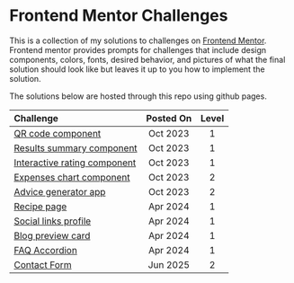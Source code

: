 # Frontend Mentor Challenges

This is a collection of my solutions to challenges on  [Frontend Mentor](https://www.frontendmentor.io/home). Frontend mentor provides prompts for challenges that include design components, colors, fonts, desired behavior, and pictures of what the final solution should look like but leaves it up to you how to implement the solution.

The solutions below are hosted through this repo using github pages.

| Challenge                                                                                                                           | Posted On | Level |
| :---------------------------------------------------------------------------------------------------------------------------------- | :-------: | :---: |
| [QR code component](https://johncraven.github.io/frontendmentor-challenges/qr-code-component-main/index.html)                       | Oct 2023  |   1   |
| [Results summary component](https://johncraven.github.io/frontendmentor-challenges/results-summary-component-main/index.html)       | Oct 2023  |   1   |
| [Interactive rating component](https://johncraven.github.io/frontendmentor-challenges/interactive-rating-component-main/index.html) | Oct 2023  |   1   |
| [Expenses chart component](https://johncraven.github.io/frontendmentor-challenges/expenses-chart-component-main/index.html)         | Oct 2023  |   2   |
| [Advice generator app](https://johncraven.github.io/frontendmentor-challenges/advice-generator-app-main/index.html)                 | Oct 2023  |   2   |
| [Recipe page](https://johncraven.github.io/frontendmentor-challenges/recipe-page-main/index.html)                                   | Apr 2024  |   1   |
| [Social links profile](https://johncraven.github.io/frontendmentor-challenges/social-links-profile-main/index.html)                 | Apr 2024  |   1   |
| [Blog preview card](https://johncraven.github.io/frontendmentor-challenges/blog-preview-card-main/index.html)                       | Apr 2024  |   1   |
| [FAQ Accordion](https://johncraven.github.io/frontendmentor-challenges/faq-accordion-main/index.html)                               | Apr 2024  |   1   |
| [Contact Form](https://github.com/johncraven/frontendmentor-challenges/tree/main/contact-form-main.html)                                 | Jun 2025  |   2   |